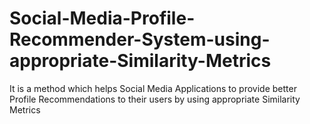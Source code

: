 # Social-Media-Profile-Recommender-System-using-appropriate-Similarity-Metrics
It is a method which helps Social Media Applications to provide better Profile Recommendations to their users by using appropriate Similarity Metrics
